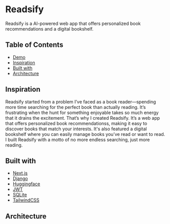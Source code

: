 # Readsify
Readsify is a AI-powered web app that offers personalized book recommendations and a digital bookshelf.

## Table of Contents
- [Demo]()
- [Inspiration](https://github.com/jeyenlam/Readsify#inspiration)
- [Built with](https://github.com/jeyenlam/Readsify#built-with)
- [Architecture](#architecture)

## Inspiration  
Readsify started from a problem I’ve faced as a book reader—spending more time searching for the perfect book than actually reading. It’s frustrating when the hunt for something enjoyable takes so much energy that it drains the excitement. That’s why I created Readsify. It’s a web app that offers personalized book recommendationss, making it easy to discover books that match your interests. It's also featured a digital bookshelf where you can easily manage books you’ve read or want to read. I built Readsify with a motto of no more endless searching, just more reading.


## Built with  
- [Next.js](https://nextjs.org/)
- [Django](https://docs.djangoproject.com/en/5.1/)
- [Huggingface](https://huggingface.co/)
- [JWT](https://jwt.io/)
- [SQLite](https://www.sqlite.org/)
- [TailwindCSS](https://tailwindcss.com/)

## Architecture
